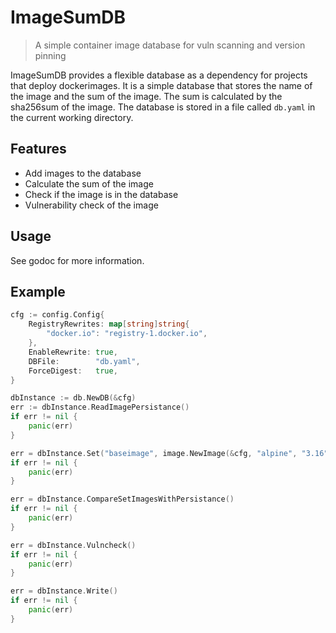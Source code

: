 # ImageSumDB

> A simple container image database for vuln scanning and version pinning

ImageSumDB provides a flexible database as a dependency for projects that deploy dockerimages. It is a simple database that stores the name of the image and the sum of the image. The sum is calculated by the sha256sum of the image. The database is stored in a file called `db.yaml` in the current working directory.

## Features
- Add images to the database
- Calculate the sum of the image
- Check if the image is in the database
- Vulnerability check of the image

## Usage
See godoc for more information.

## Example

```go
cfg := config.Config{
    RegistryRewrites: map[string]string{
        "docker.io": "registry-1.docker.io",
    },
    EnableRewrite: true,
    DBFile:        "db.yaml",
    ForceDigest:   true,
}

dbInstance := db.NewDB(&cfg)
err := dbInstance.ReadImagePersistance()
if err != nil {
    panic(err)
}

err = dbInstance.Set("baseimage", image.NewImage(&cfg, "alpine", "3.16"))
if err != nil {
    panic(err)
}

err = dbInstance.CompareSetImagesWithPersistance()
if err != nil {
    panic(err)
}

err = dbInstance.Vulncheck()
if err != nil {
    panic(err)
}

err = dbInstance.Write()
if err != nil {
    panic(err)
}
```
